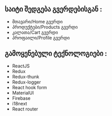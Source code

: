 ## საიტი შედგება გვერდებისგან :
* მთავარი/Home გვერდი
* პროდუქტები/Products გვერდი
* კალათა/Cart გვერდი
* პროფაილი/Profile გვერდი
## გამოყენებული ტექნოლოგიები :
* ReactJS
* Redux
* Redux-thunk
* Redux-logger
* React hook form
* MaterialUI
* Firebase
* i18next
* React router

